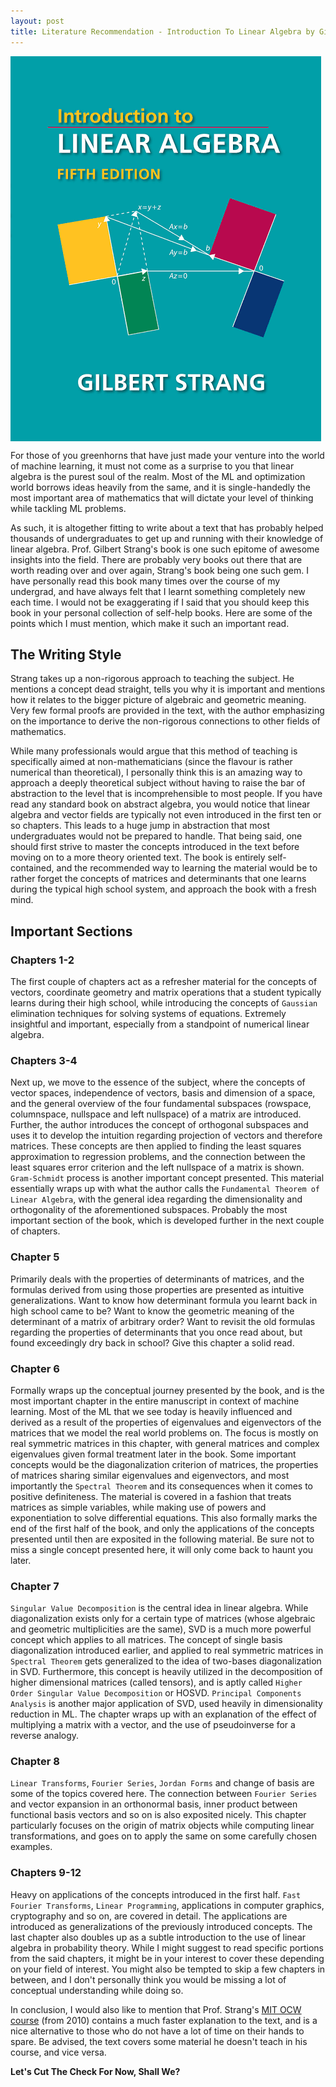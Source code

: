 ```yaml
---
layout:	post
title: Literature Recommendation - Introduction To Linear Algebra by Gilbert Strang
---
```


<img align = "middle" src = "/assets/ILAGS.png">

For those of you greenhorns that have just made your venture into the world of machine learning, it must not come as a surprise to you that linear algebra is the purest soul of the realm. Most of the ML and optimization world borrows ideas heavily from the same, and it is single-handedly the most important area of mathematics that will dictate your level of thinking while tackling ML problems.

As such, it is altogether fitting to write about a text that has probably helped thousands of undergraduates to get up and running with their knowledge of linear algebra. Prof. Gilbert Strang's book is one such epitome of awesome insights into the field. There are probably very books out there that are worth reading over and over again, Strang's book being one such gem. I have personally read this book many times over the course of my undergrad, and have always felt that I learnt something completely new each time. I would not be exaggerating if I said that you should keep this book in your personal collection of self-help books. Here are some of the points which I must mention, which make it such an important read.

## The Writing Style
Strang takes up a non-rigorous approach to teaching the subject. He mentions a concept dead straight, tells you why it is important and mentions how it relates to the bigger picture of algebraic and geometric meaning. Very few formal proofs are provided in the text, with the author emphasizing on the importance to derive the non-rigorous connections to other fields of mathematics. 

While many professionals would argue that this method of teaching is specifically aimed at non-mathematicians (since the flavour is rather numerical than theoretical), I personally think this is an amazing way to approach a deeply theoretical subject without having to raise the bar of abstraction to the level that is incomprehensible to most people. If you have read any standard book on abstract algebra, you would notice that linear algebra and vector fields are typically not even introduced in the first ten or so chapters. This leads to a huge jump in abstraction that most undergraduates would not be prepared to handle. That being said, one should first strive to master the concepts introduced in the text before moving on to a more theory oriented text. The book is entirely self-contained, and the recommended way to learning the material would be to rather forget the concepts of matrices and determinants that one learns during the typical high school system, and approach the book with a fresh mind.

## Important Sections

### Chapters 1-2

The first couple of chapters act as a refresher material for the concepts of vectors, coordinate geometry and matrix operations that a student typically learns during their high school, while introducing the concepts of `Gaussian` elimination techniques for solving systems of equations. Extremely insightful and important, especially from a standpoint of numerical linear algebra.

### Chapters 3-4

Next up, we move to the essence of the subject, where the concepts of vector spaces, independence of vectors, basis and dimension of a space, and the general overview of the four fundamental subspaces (rowspace, columnspace, nullspace and left nullspace) of a matrix are introduced. Further, the author introduces the concept of orthogonal subspaces and uses it to develop the intuition regarding projection of vectors and therefore matrices. These concepts are then applied to finding the least squares approximation to regression problems, and the connection between the least squares error criterion and the left nullspace of a matrix is shown. `Gram-Schmidt` process is another important concept presented. This material essentially wraps up with what the author calls the `Fundamental Theorem of Linear Algebra`, with the general idea regarding the dimensionality and orthogonality of the aforementioned subspaces. Probably the most important section of the book, which is developed further in the next couple of chapters.

### Chapter 5

Primarily deals with the properties of determinants of matrices, and the formulas derived from using those properties are presented as intuitive generalizations. Want to know how determinant formula you learnt back in high school came to be? Want to know the geometric meaning of the determinant of a matrix of arbitrary order? Want to revisit the old formulas regarding the properties of determinants that you once read about, but found exceedingly dry back in school? Give this chapter a solid read.

### Chapter 6

Formally wraps up the conceptual journey presented by the book, and is the most important chapter in the entire manuscript in context of machine learning. Most of the ML that we see today is heavily influenced and derived as a result of the properties of eigenvalues and eigenvectors of the matrices that we model the real world problems on. The focus is mostly on real symmetric matrices in this chapter, with general matrices and complex eigenvalues given formal treatment later in the book. Some important concepts would be the diagonalization criterion of matrices, the properties of matrices sharing similar eigenvalues and eigenvectors, and most importantly the `Spectral Theorem` and its consequences when it comes to positive definiteness. The material is covered in a fashion that treats matrices as simple variables, while making use of powers and exponentiation to solve differential equations. This also formally marks the end of the first half of the book, and only the applications of the concepts presented until then are exposited in the following material. Be sure not to miss a single concept presented here, it will only come back to haunt you later.

### Chapter 7

`Singular Value Decomposition` is the central idea in linear algebra. While diagonalization exists only for a certain type of matrices (whose algebraic and geometric multiplicities are the same), SVD is a much more powerful concept which applies to all matrices. The concept of single basis diagonalization introduced earlier, and applied to real symmetric matrices in `Spectral Theorem` gets generalized to the idea of two-bases diagonalization in SVD. Furthermore, this concept is heavily utilized in the decomposition of higher dimensional matrices (called tensors), and is aptly called `Higher Order Singular Value Decomposition` or HOSVD. `Principal Components Analysis` is another major application of SVD, used heavily in dimensionality reduction in ML. The chapter wraps up with an explanation of the effect of multiplying a matrix with a vector, and the use of pseudoinverse for a reverse analogy.

### Chapter 8
`Linear Transforms`, `Fourier Series`, `Jordan Forms` and change of basis are some of the topics covered here. The connection between `Fourier Series` and vector expansion in an orthonormal basis, inner product between functional basis vectors and so on is also exposited nicely. This chapter particularly focuses on the origin of matrix objects while computing linear transformations, and goes on to apply the same on some carefully chosen examples.

### Chapters 9-12

Heavy on applications of the concepts introduced in the first half. `Fast Fourier Transforms`, `Linear Programming`, applications in computer graphics, cryptography and so on, are covered in detail. The applications are introduced as generalizations of the previously introduced concepts.  The last chapter also doubles up as a subtle introduction to the use of linear algebra in probability theory. While I might suggest to read specific portions from the said chapters, it might be in your interest to cover these depending on your field of interest. You might also be tempted to skip a few chapters in between, and I don't personally think you would be missing a lot of conceptual understanding while doing so.


In conclusion, I would also like to mention that Prof. Strang's [MIT OCW course](https://ocw.mit.edu/courses/mathematics/18-06-linear-algebra-spring-2010/index.htm) (from 2010) contains a much faster explanation to the text, and is a nice alternative to those who do not have a lot of time on their hands to spare. Be advised, the text covers some material he doesn't teach in his course, and vice versa.

**Let's Cut The Check For Now, Shall We?**